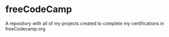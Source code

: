 # freeCodeCamp
A repository with all of my projects created to complete my certifications in freeCodecamp.org
